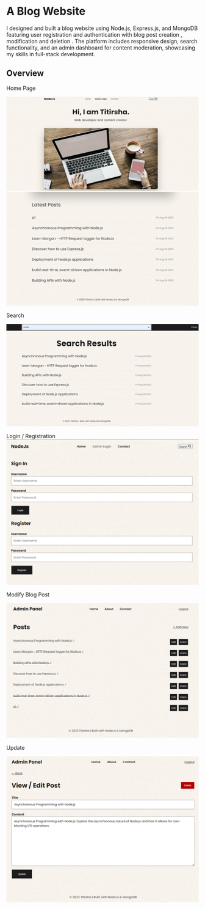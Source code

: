 
# A Blog Website
 
I designed and built a blog website using Node.js, Express.js, and MongoDB featuring user registration and authentication with blog post creation , modification and deletion . The platform includes responsive design, search functionality, and an admin dashboard for content moderation, showcasing my skills in full-stack development.



## Overview

Home Page 

![App Screenshot](https://github.com/TitirshaGhosh/BlogWebsite/blob/master/screenshots/home1.png)
![App Screenshot](https://github.com/TitirshaGhosh/BlogWebsite/blob/master/screenshots/home2.png)

Search


![App Screenshot](https://github.com/TitirshaGhosh/BlogWebsite/blob/master/screenshots/search.png)


Login / Registration
![App Screenshot](https://github.com/TitirshaGhosh/BlogWebsite/blob/master/screenshots/login.png)

Modify Blog Post


![App Screenshot](https://github.com/TitirshaGhosh/BlogWebsite/blob/master/screenshots/edit.png)


Update 


![App Screenshot](https://github.com/TitirshaGhosh/BlogWebsite/blob/master/screenshots/update.png)








